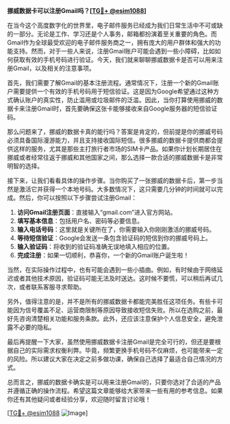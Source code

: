 **挪威数据卡可以注册Gmail吗？[[TG💪+ @esim1088](https://t.me/s/esim1088)]**

在当今这个高度数字化的世界里，电子邮件服务已经成为我们日常生活中不可或缺的一部分。无论是工作、学习还是个人事务，邮箱都扮演着至关重要的角色。而Gmail作为全球最受欢迎的电子邮件服务商之一，拥有庞大的用户群体和强大的功能支持。然而，对于一些人来说，注册Gmail账户可能会遇到一些小障碍，比如如何获取有效的手机号码进行验证。今天，我们就来聊聊挪威数据卡是否可以用来注册Gmail，以及相关的注意事项。

首先，我们需要了解Gmail的基本注册流程。通常情况下，注册一个新的Gmail账户需要提供一个有效的手机号码用于短信验证。这是因为Google希望通过这种方式确认账户的真实性，防止滥用或垃圾邮件的泛滥。因此，当你打算使用挪威的数据卡来注册Gmail时，首先要确保这张卡能够接收来自Google服务器的短信验证码。

那么问题来了，挪威的数据卡真的能行吗？答案是肯定的，但前提是你的挪威号码必须具备国际漫游能力，并且支持接收国际短信。很多挪威的数据卡提供商都会提供这样的服务，尤其是那些主打旅行者市场的SIM卡产品。如果你计划长期居住在挪威或者经常往返于挪威和其他国家之间，那么选择一款合适的挪威数据卡是非常明智的选择。

接下来，让我们看看具体的操作步骤。当你购买了一张挪威的数据卡后，第一步当然是激活它并获得一个本地号码。大多数情况下，这只需要几分钟的时间就可以完成。然后，你可以按照以下步骤尝试注册Gmail：

1. **访问Gmail注册页面**：直接输入“gmail.com”进入官方网站。
2. **填写基本信息**：包括用户名、密码等必要信息。
3. **输入电话号码**：这里就是关键所在了，你需要输入你刚刚激活的挪威号码。
4. **等待短信验证**：Google会发送一条包含验证码的短信到你的挪威号码上。
5. **输入验证码**：将收到的验证码准确无误地填入相应的位置。
6. **完成注册**：如果一切顺利，恭喜你，一个新的Gmail账户诞生啦！

当然，在实际操作过程中，也有可能会遇到一些小插曲。例如，有时候由于网络延迟或者其他技术原因，验证码可能无法及时送达。这时候不要慌，可以稍后再试几次，或者联系客服寻求帮助。

另外，值得注意的是，并不是所有的挪威数据卡都能完美胜任这项任务。有些卡可能因为信号覆盖不足、运营商限制等原因导致接收短信失败。所以在选购之前，最好先咨询清楚相关功能和服务条款。此外，还应该注意保护个人信息安全，避免泄露不必要的隐私。

最后再提醒一下大家，虽然使用挪威数据卡注册Gmail是完全可行的，但还是要根据自己的实际需求权衡利弊。毕竟，频繁更换手机号码不仅麻烦，也可能带来一定的风险。所以建议大家在决定之前多做功课，确保自己选择了最适合自己情况的方式。

总而言之，挪威的数据卡确实是可以用来注册Gmail的，只要你选对了合适的产品并遵循正确的操作流程。希望这篇文章能够给大家带来一些有用的参考信息。如果你还有其他疑问或者经验分享，欢迎随时留言讨论哦！

[[TG💪+ @esim1088](https://t.me/s/esim1088) ![Image](https://i.postimg.cc/4NQfJmqS/Snipaste-2025-05-13-00-14-12.png)]